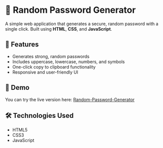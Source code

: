 # 🔐 Random Password Generator

A simple web application that generates a secure, random password with a single click. Built using **HTML**, **CSS**, and **JavaScript**.

## 🚀 Features

- Generates strong, random passwords
- Includes uppercase, lowercase, numbers, and symbols
- One-click copy to clipboard functionality
- Responsive and user-friendly UI

## 📸 Demo

You can try the live version here: [Random-Password-Generator](https://random-password-generator-lilac-rho.vercel.app/)  

## 🛠️ Technologies Used

- HTML5
- CSS3
- JavaScript


